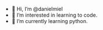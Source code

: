 - 👋 Hi, I’m @danielmiel
- 👀 I’m interested in learning to code.
- 🌱 I’m currently learning python.

<!---
damnboi25/damnboi25 is a ✨ special ✨ repository because its `README.md` (this file) appears on your GitHub profile.
You can click the Preview link to take a look at your changes.
--->
